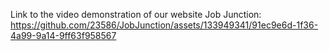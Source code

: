 
Link to the video demonstration of our website Job Junction:
https://github.com/23586/JobJunction/assets/133949341/91ec9e6d-1f36-4a99-9a14-9ff63f958567

